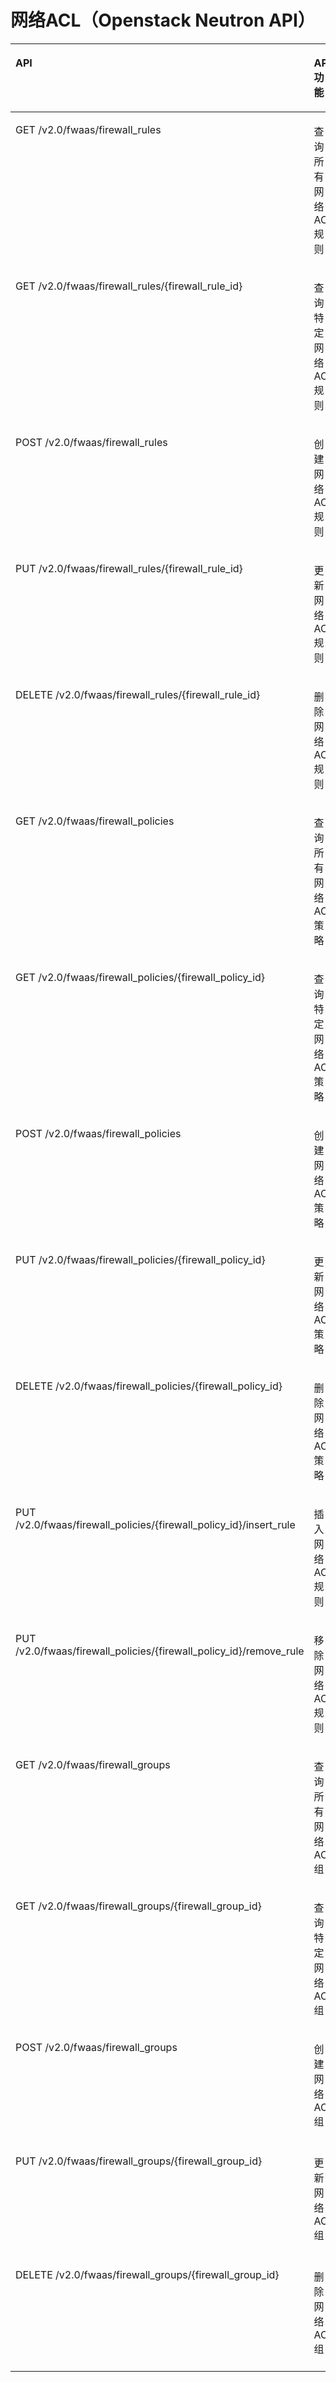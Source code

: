 # 网络ACL（Openstack Neutron API）<a name="ZH-CN_TOPIC_0103211577"></a>

<a name="table138590164616"></a>
<table><thead align="left"><tr id="row2054710012466"><th class="cellrowborder" valign="top" width="40%" id="mcps1.1.5.1.1"><p id="p1754710018467"><a name="p1754710018467"></a><a name="p1754710018467"></a>API</p>
</th>
<th class="cellrowborder" valign="top" width="16%" id="mcps1.1.5.1.2"><p id="p1489614416718"><a name="p1489614416718"></a><a name="p1489614416718"></a>API功能</p>
</th>
<th class="cellrowborder" valign="top" width="25%" id="mcps1.1.5.1.3"><p id="p135474024612"><a name="p135474024612"></a><a name="p135474024612"></a>授权项</p>
</th>
<th class="cellrowborder" valign="top" width="19%" id="mcps1.1.5.1.4"><p id="p1366363695811"><a name="p1366363695811"></a><a name="p1366363695811"></a>授权项作用域</p>
</th>
</tr>
</thead>
<tbody><tr id="row175475019467"><td class="cellrowborder" valign="top" width="40%" headers="mcps1.1.5.1.1 "><p id="p55474044610"><a name="p55474044610"></a><a name="p55474044610"></a>GET /v2.0/fwaas/firewall_rules</p>
</td>
<td class="cellrowborder" valign="top" width="16%" headers="mcps1.1.5.1.2 "><p id="p38962449710"><a name="p38962449710"></a><a name="p38962449710"></a>查询所有网络ACL规则</p>
</td>
<td class="cellrowborder" valign="top" width="25%" headers="mcps1.1.5.1.3 "><p id="p87832010154620"><a name="p87832010154620"></a><a name="p87832010154620"></a>vpc:firewallRules:get</p>
</td>
<td class="cellrowborder" valign="top" width="19%" headers="mcps1.1.5.1.4 "><a name="ul66241846203119"></a><a name="ul66241846203119"></a><ul id="ul66241846203119"><li>支持：项目（Project）</li><li>不支持：企业项目（Enterprise Project）</li></ul>
</td>
</tr>
<tr id="row954717015469"><td class="cellrowborder" valign="top" width="40%" headers="mcps1.1.5.1.1 "><p id="p854711012462"><a name="p854711012462"></a><a name="p854711012462"></a>GET /v2.0/fwaas/firewall_rules/{firewall_rule_id}</p>
</td>
<td class="cellrowborder" valign="top" width="16%" headers="mcps1.1.5.1.2 "><p id="p68961644874"><a name="p68961644874"></a><a name="p68961644874"></a>查询特定网络ACL规则</p>
</td>
<td class="cellrowborder" valign="top" width="25%" headers="mcps1.1.5.1.3 "><p id="p10249161204616"><a name="p10249161204616"></a><a name="p10249161204616"></a>vpc:firewallRules:get</p>
</td>
<td class="cellrowborder" valign="top" width="19%" headers="mcps1.1.5.1.4 "><a name="ul95023481322"></a><a name="ul95023481322"></a><ul id="ul95023481322"><li>支持：项目（Project）</li><li>不支持：企业项目（Enterprise Project）</li></ul>
</td>
</tr>
<tr id="row754717018466"><td class="cellrowborder" valign="top" width="40%" headers="mcps1.1.5.1.1 "><p id="p25471074610"><a name="p25471074610"></a><a name="p25471074610"></a>POST /v2.0/fwaas/firewall_rules</p>
</td>
<td class="cellrowborder" valign="top" width="16%" headers="mcps1.1.5.1.2 "><p id="p989619441578"><a name="p989619441578"></a><a name="p989619441578"></a>创建网络ACL规则</p>
</td>
<td class="cellrowborder" valign="top" width="25%" headers="mcps1.1.5.1.3 "><p id="p1642771311465"><a name="p1642771311465"></a><a name="p1642771311465"></a>vpc:firewallRules:create</p>
</td>
<td class="cellrowborder" valign="top" width="19%" headers="mcps1.1.5.1.4 "><a name="ul15513950173211"></a><a name="ul15513950173211"></a><ul id="ul15513950173211"><li>支持：项目（Project）</li><li>不支持：企业项目（Enterprise Project）</li></ul>
</td>
</tr>
<tr id="row25472014464"><td class="cellrowborder" valign="top" width="40%" headers="mcps1.1.5.1.1 "><p id="p15471304466"><a name="p15471304466"></a><a name="p15471304466"></a>PUT /v2.0/fwaas/firewall_rules/{firewall_rule_id}</p>
</td>
<td class="cellrowborder" valign="top" width="16%" headers="mcps1.1.5.1.2 "><p id="p10896844676"><a name="p10896844676"></a><a name="p10896844676"></a>更新网络ACL规则</p>
</td>
<td class="cellrowborder" valign="top" width="25%" headers="mcps1.1.5.1.3 "><p id="p10998714144611"><a name="p10998714144611"></a><a name="p10998714144611"></a>vpc:firewallRules:update</p>
</td>
<td class="cellrowborder" valign="top" width="19%" headers="mcps1.1.5.1.4 "><a name="ul33641652103217"></a><a name="ul33641652103217"></a><ul id="ul33641652103217"><li>支持：项目（Project）</li><li>不支持：企业项目（Enterprise Project）</li></ul>
</td>
</tr>
<tr id="row2054713064610"><td class="cellrowborder" valign="top" width="40%" headers="mcps1.1.5.1.1 "><p id="p7547302464"><a name="p7547302464"></a><a name="p7547302464"></a>DELETE /v2.0/fwaas/firewall_rules/{firewall_rule_id}</p>
</td>
<td class="cellrowborder" valign="top" width="16%" headers="mcps1.1.5.1.2 "><p id="p128968441671"><a name="p128968441671"></a><a name="p128968441671"></a>删除网络ACL规则</p>
</td>
<td class="cellrowborder" valign="top" width="25%" headers="mcps1.1.5.1.3 "><p id="p0230316104616"><a name="p0230316104616"></a><a name="p0230316104616"></a>vpc:firewallRules:delete</p>
</td>
<td class="cellrowborder" valign="top" width="19%" headers="mcps1.1.5.1.4 "><a name="ul185134914469"></a><a name="ul185134914469"></a><ul id="ul185134914469"><li>支持：项目（Project）</li><li>不支持：企业项目（Enterprise Project）</li></ul>
</td>
</tr>
<tr id="row17547110134614"><td class="cellrowborder" valign="top" width="40%" headers="mcps1.1.5.1.1 "><p id="p13547604464"><a name="p13547604464"></a><a name="p13547604464"></a>GET /v2.0/fwaas/firewall_policies</p>
</td>
<td class="cellrowborder" valign="top" width="16%" headers="mcps1.1.5.1.2 "><p id="p16896444478"><a name="p16896444478"></a><a name="p16896444478"></a>查询所有网络ACL策略</p>
</td>
<td class="cellrowborder" valign="top" width="25%" headers="mcps1.1.5.1.3 "><p id="p1161211711468"><a name="p1161211711468"></a><a name="p1161211711468"></a>vpc:firewallPolicies:get</p>
</td>
<td class="cellrowborder" valign="top" width="19%" headers="mcps1.1.5.1.4 "><a name="ul189124502514"></a><a name="ul189124502514"></a><ul id="ul189124502514"><li>支持：项目（Project）</li><li>不支持：企业项目（Enterprise Project）</li></ul>
</td>
</tr>
<tr id="row1554717012462"><td class="cellrowborder" valign="top" width="40%" headers="mcps1.1.5.1.1 "><p id="p1054790144617"><a name="p1054790144617"></a><a name="p1054790144617"></a>GET /v2.0/fwaas/firewall_policies/{firewall_policy_id}</p>
</td>
<td class="cellrowborder" valign="top" width="16%" headers="mcps1.1.5.1.2 "><p id="p68961448715"><a name="p68961448715"></a><a name="p68961448715"></a>查询特定网络ACL策略</p>
</td>
<td class="cellrowborder" valign="top" width="25%" headers="mcps1.1.5.1.3 "><p id="p1018319193467"><a name="p1018319193467"></a><a name="p1018319193467"></a>vpc:firewallPolicies:get</p>
</td>
<td class="cellrowborder" valign="top" width="19%" headers="mcps1.1.5.1.4 "><a name="ul2823195245119"></a><a name="ul2823195245119"></a><ul id="ul2823195245119"><li>支持：项目（Project）</li><li>不支持：企业项目（Enterprise Project）</li></ul>
</td>
</tr>
<tr id="row9547170204610"><td class="cellrowborder" valign="top" width="40%" headers="mcps1.1.5.1.1 "><p id="p155471102460"><a name="p155471102460"></a><a name="p155471102460"></a>POST /v2.0/fwaas/firewall_policies</p>
</td>
<td class="cellrowborder" valign="top" width="16%" headers="mcps1.1.5.1.2 "><p id="p3896944179"><a name="p3896944179"></a><a name="p3896944179"></a>创建网络ACL策略</p>
</td>
<td class="cellrowborder" valign="top" width="25%" headers="mcps1.1.5.1.3 "><p id="p1938032004613"><a name="p1938032004613"></a><a name="p1938032004613"></a>vpc:firewallPolicies:create</p>
</td>
<td class="cellrowborder" valign="top" width="19%" headers="mcps1.1.5.1.4 "><a name="ul15445547518"></a><a name="ul15445547518"></a><ul id="ul15445547518"><li>支持：项目（Project）</li><li>不支持：企业项目（Enterprise Project）</li></ul>
</td>
</tr>
<tr id="row18547001460"><td class="cellrowborder" valign="top" width="40%" headers="mcps1.1.5.1.1 "><p id="p1254713011460"><a name="p1254713011460"></a><a name="p1254713011460"></a>PUT /v2.0/fwaas/firewall_policies/{firewall_policy_id}</p>
</td>
<td class="cellrowborder" valign="top" width="16%" headers="mcps1.1.5.1.2 "><p id="p889654416711"><a name="p889654416711"></a><a name="p889654416711"></a>更新网络ACL策略</p>
</td>
<td class="cellrowborder" valign="top" width="25%" headers="mcps1.1.5.1.3 "><p id="p625182414611"><a name="p625182414611"></a><a name="p625182414611"></a>vpc:firewallPolicies:update</p>
</td>
<td class="cellrowborder" valign="top" width="19%" headers="mcps1.1.5.1.4 "><a name="ul177471564517"></a><a name="ul177471564517"></a><ul id="ul177471564517"><li>支持：项目（Project）</li><li>不支持：企业项目（Enterprise Project）</li></ul>
</td>
</tr>
<tr id="row205476084614"><td class="cellrowborder" valign="top" width="40%" headers="mcps1.1.5.1.1 "><p id="p1454710013464"><a name="p1454710013464"></a><a name="p1454710013464"></a>DELETE /v2.0/fwaas/firewall_policies/{firewall_policy_id}</p>
</td>
<td class="cellrowborder" valign="top" width="16%" headers="mcps1.1.5.1.2 "><p id="p68974441376"><a name="p68974441376"></a><a name="p68974441376"></a>删除网络ACL策略</p>
</td>
<td class="cellrowborder" valign="top" width="25%" headers="mcps1.1.5.1.3 "><p id="p1761332616465"><a name="p1761332616465"></a><a name="p1761332616465"></a>vpc:firewallPolicies:delete</p>
</td>
<td class="cellrowborder" valign="top" width="19%" headers="mcps1.1.5.1.4 "><a name="ul3559658195119"></a><a name="ul3559658195119"></a><ul id="ul3559658195119"><li>支持：项目（Project）</li><li>不支持：企业项目（Enterprise Project）</li></ul>
</td>
</tr>
<tr id="row65472074610"><td class="cellrowborder" valign="top" width="40%" headers="mcps1.1.5.1.1 "><p id="p185471074618"><a name="p185471074618"></a><a name="p185471074618"></a>PUT /v2.0/fwaas/firewall_policies/{firewall_policy_id}/insert_rule</p>
</td>
<td class="cellrowborder" valign="top" width="16%" headers="mcps1.1.5.1.2 "><p id="p689710445712"><a name="p689710445712"></a><a name="p689710445712"></a>插入网络ACL规则</p>
</td>
<td class="cellrowborder" valign="top" width="25%" headers="mcps1.1.5.1.3 "><a name="ul194831710115410"></a><a name="ul194831710115410"></a><ul id="ul194831710115410"><li>vpc:firewallPolicies:addRule</li><li>vpc:firewallPolicies:get</li></ul>
</td>
<td class="cellrowborder" valign="top" width="19%" headers="mcps1.1.5.1.4 "><a name="ul1865510155214"></a><a name="ul1865510155214"></a><ul id="ul1865510155214"><li>支持：项目（Project）</li><li>不支持：企业项目（Enterprise Project）</li></ul>
</td>
</tr>
<tr id="row7547190114619"><td class="cellrowborder" valign="top" width="40%" headers="mcps1.1.5.1.1 "><p id="p0547130134614"><a name="p0547130134614"></a><a name="p0547130134614"></a>PUT /v2.0/fwaas/firewall_policies/{firewall_policy_id}/remove_rule</p>
</td>
<td class="cellrowborder" valign="top" width="16%" headers="mcps1.1.5.1.2 "><p id="p168971144178"><a name="p168971144178"></a><a name="p168971144178"></a>移除网络ACL规则</p>
</td>
<td class="cellrowborder" valign="top" width="25%" headers="mcps1.1.5.1.3 "><a name="ul65475011468"></a><a name="ul65475011468"></a><ul id="ul65475011468"><li>vpc:firewallPolicies:removeRule</li><li>vpc:firewallPolicies:get</li></ul>
</td>
<td class="cellrowborder" valign="top" width="19%" headers="mcps1.1.5.1.4 "><a name="ul6731041521"></a><a name="ul6731041521"></a><ul id="ul6731041521"><li>支持：项目（Project）</li><li>不支持：企业项目（Enterprise Project）</li></ul>
</td>
</tr>
<tr id="row1154718015467"><td class="cellrowborder" valign="top" width="40%" headers="mcps1.1.5.1.1 "><p id="p115477044612"><a name="p115477044612"></a><a name="p115477044612"></a>GET /v2.0/fwaas/firewall_groups</p>
</td>
<td class="cellrowborder" valign="top" width="16%" headers="mcps1.1.5.1.2 "><p id="p188978441979"><a name="p188978441979"></a><a name="p188978441979"></a>查询所有网络ACL组</p>
</td>
<td class="cellrowborder" valign="top" width="25%" headers="mcps1.1.5.1.3 "><p id="p153991240174616"><a name="p153991240174616"></a><a name="p153991240174616"></a>vpc:firewallGroups:get</p>
</td>
<td class="cellrowborder" valign="top" width="19%" headers="mcps1.1.5.1.4 "><a name="ul299613595215"></a><a name="ul299613595215"></a><ul id="ul299613595215"><li>支持：项目（Project）</li><li>不支持：企业项目（Enterprise Project）</li></ul>
</td>
</tr>
<tr id="row165479014611"><td class="cellrowborder" valign="top" width="40%" headers="mcps1.1.5.1.1 "><p id="p95471309469"><a name="p95471309469"></a><a name="p95471309469"></a>GET /v2.0/fwaas/firewall_groups/{firewall_group_id}</p>
</td>
<td class="cellrowborder" valign="top" width="16%" headers="mcps1.1.5.1.2 "><p id="p10897164410715"><a name="p10897164410715"></a><a name="p10897164410715"></a>查询特定网络ACL组</p>
</td>
<td class="cellrowborder" valign="top" width="25%" headers="mcps1.1.5.1.3 "><p id="p5766194114618"><a name="p5766194114618"></a><a name="p5766194114618"></a>vpc:firewallGroups:get</p>
</td>
<td class="cellrowborder" valign="top" width="19%" headers="mcps1.1.5.1.4 "><a name="ul980514710527"></a><a name="ul980514710527"></a><ul id="ul980514710527"><li>支持：项目（Project）</li><li>不支持：企业项目（Enterprise Project）</li></ul>
</td>
</tr>
<tr id="row1154718013461"><td class="cellrowborder" valign="top" width="40%" headers="mcps1.1.5.1.1 "><p id="p254914014462"><a name="p254914014462"></a><a name="p254914014462"></a>POST /v2.0/fwaas/firewall_groups</p>
</td>
<td class="cellrowborder" valign="top" width="16%" headers="mcps1.1.5.1.2 "><p id="p88971344977"><a name="p88971344977"></a><a name="p88971344977"></a>创建网络ACL组</p>
</td>
<td class="cellrowborder" valign="top" width="25%" headers="mcps1.1.5.1.3 "><p id="p17963425464"><a name="p17963425464"></a><a name="p17963425464"></a>vpc:firewallGroups:create</p>
</td>
<td class="cellrowborder" valign="top" width="19%" headers="mcps1.1.5.1.4 "><a name="ul5553113165211"></a><a name="ul5553113165211"></a><ul id="ul5553113165211"><li>支持：项目（Project）</li><li>不支持：企业项目（Enterprise Project）</li></ul>
</td>
</tr>
<tr id="row11549307461"><td class="cellrowborder" valign="top" width="40%" headers="mcps1.1.5.1.1 "><p id="p14549901464"><a name="p14549901464"></a><a name="p14549901464"></a>PUT /v2.0/fwaas/firewall_groups/{firewall_group_id}</p>
</td>
<td class="cellrowborder" valign="top" width="16%" headers="mcps1.1.5.1.2 "><p id="p389774420716"><a name="p389774420716"></a><a name="p389774420716"></a>更新网络ACL组</p>
</td>
<td class="cellrowborder" valign="top" width="25%" headers="mcps1.1.5.1.3 "><p id="p1171664394618"><a name="p1171664394618"></a><a name="p1171664394618"></a>vpc:firewallGroups:update</p>
</td>
<td class="cellrowborder" valign="top" width="19%" headers="mcps1.1.5.1.4 "><a name="ul185917157522"></a><a name="ul185917157522"></a><ul id="ul185917157522"><li>支持：项目（Project）</li><li>不支持：企业项目（Enterprise Project）</li></ul>
</td>
</tr>
<tr id="row15549309464"><td class="cellrowborder" valign="top" width="40%" headers="mcps1.1.5.1.1 "><p id="p1654911084613"><a name="p1654911084613"></a><a name="p1654911084613"></a>DELETE /v2.0/fwaas/firewall_groups/{firewall_group_id}</p>
</td>
<td class="cellrowborder" valign="top" width="16%" headers="mcps1.1.5.1.2 "><p id="p158974442715"><a name="p158974442715"></a><a name="p158974442715"></a>删除网络ACL组</p>
</td>
<td class="cellrowborder" valign="top" width="25%" headers="mcps1.1.5.1.3 "><p id="p182421245134619"><a name="p182421245134619"></a><a name="p182421245134619"></a>vpc:firewallGroups:delete</p>
</td>
<td class="cellrowborder" valign="top" width="19%" headers="mcps1.1.5.1.4 "><a name="ul11884181712523"></a><a name="ul11884181712523"></a><ul id="ul11884181712523"><li>支持：项目（Project）</li><li>不支持：企业项目（Enterprise Project）</li></ul>
</td>
</tr>
</tbody>
</table>

